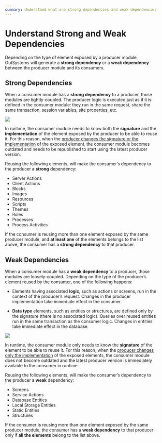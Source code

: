 ```yaml
---
summary: Understand what are strong dependencies and weak dependencies between modules.
---
```


# Understand Strong and Weak Dependencies

Depending on the type of element exposed by a producer module, OutSystems will generate a **strong dependency** or a **weak dependency** between the producer module and its consumers.

## Strong Dependencies

When a consumer module has a **strong dependency** to a producer, those modules are tightly-coupled. The producer logic is executed just as if it is defined in the consumer module: they run in the same request, share the same transaction, session variables, site properties, etc.

![](images/strong-weak-dependencies-1.png?width=400)
 
In runtime, the consumer module needs to know both the **signature** and the **implementation** of the element exposed by the producer to be able to reuse it. For this reason, when the [producer changes the signature or the implementation](handle-changes.md#change-functionality-in-the-producer-module) of the exposed element, the consumer module becomes outdated and needs to be republished to start using the latest producer version. 

Reusing the following elements, will make the consumer’s dependency to the producer a **strong** dependency:

* Server Actions
* Client Actions
* Blocks
* Images
* Resources
* Scripts
* Themes
* Roles
* Processes
* Process Activities

If the consumer is reusing more than one element exposed by the same producer module, and **at least one** of the elements belongs to the list above, the consumer has a **strong dependency** to that producer.

## Weak Dependencies

When a consumer module has a **weak dependency** to a producer, those modules are loosely-coupled. Depending on the type of the producer’s element reused by the consumer, one of the following happens:

* Elements having associated **logic**, such as actions or screens, run in the context of the producer’s request. Changes in the producer implementation take immediate effect in the consumer.

* **Data type** elements, such as entities or structures, are defined only by the signature (there is no associated logic). Queries over reused entities run in the same transaction as the consumer logic. Changes in entities take immediate effect in the database.

![](images/strong-weak-dependencies-2.png?width=400)

In runtime, the consumer module only needs to know the **signature** of the element to be able to reuse it. For this reason, when the [producer changes only the implementation](handle-changes.md#change-functionality-in-the-producer-module) of the exposed elements, the consumer module does not become outdated and the latest producer version is immediately available to the consumer in runtime.

Reusing the following elements, will make the consumer’s dependency to the producer a **weak** dependency:

* Screens
* Service Actions
* Database Entities
* Local Storage Entities
* Static Entities
* Structures

If the consumer is reusing more than one element exposed by the same producer module, the consumer has a **weak dependency** to that producer only if **all the elements** belong to the list above.
